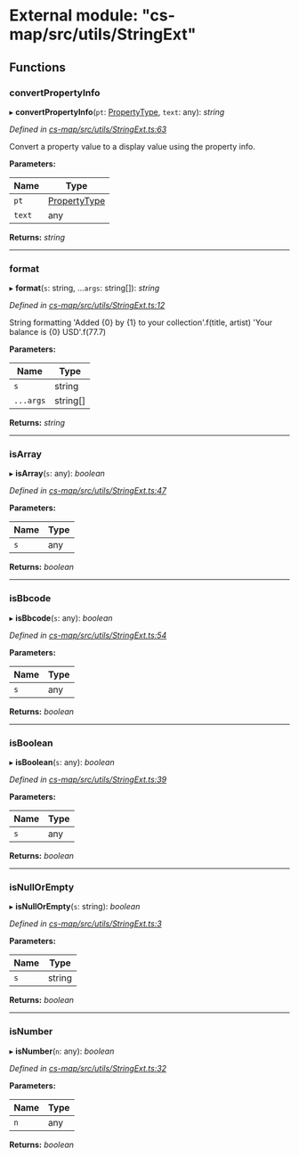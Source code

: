 # External module: "cs-map/src/utils/StringExt"

## Functions

###  convertPropertyInfo

▸ **convertPropertyInfo**(`pt`: [PropertyType](../classes/_cs_map_src_classes_feature_type_.propertytype.md), `text`: any): *string*

*Defined in [cs-map/src/utils/StringExt.ts:63](https://github.com/RichardHovenkamp/csnext/blob/c891e154/packages/cs-map/src/utils/StringExt.ts#L63)*

Convert a property value to a display value using the property info.

**Parameters:**

Name | Type |
------ | ------ |
`pt` | [PropertyType](../classes/_cs_map_src_classes_feature_type_.propertytype.md) |
`text` | any |

**Returns:** *string*

___

###  format

▸ **format**(`s`: string, ...`args`: string[]): *string*

*Defined in [cs-map/src/utils/StringExt.ts:12](https://github.com/RichardHovenkamp/csnext/blob/c891e154/packages/cs-map/src/utils/StringExt.ts#L12)*

String formatting
'Added {0} by {1} to your collection'.f(title, artist)
'Your balance is {0} USD'.f(77.7)

**Parameters:**

Name | Type |
------ | ------ |
`s` | string |
`...args` | string[] |

**Returns:** *string*

___

###  isArray

▸ **isArray**(`s`: any): *boolean*

*Defined in [cs-map/src/utils/StringExt.ts:47](https://github.com/RichardHovenkamp/csnext/blob/c891e154/packages/cs-map/src/utils/StringExt.ts#L47)*

**Parameters:**

Name | Type |
------ | ------ |
`s` | any |

**Returns:** *boolean*

___

###  isBbcode

▸ **isBbcode**(`s`: any): *boolean*

*Defined in [cs-map/src/utils/StringExt.ts:54](https://github.com/RichardHovenkamp/csnext/blob/c891e154/packages/cs-map/src/utils/StringExt.ts#L54)*

**Parameters:**

Name | Type |
------ | ------ |
`s` | any |

**Returns:** *boolean*

___

###  isBoolean

▸ **isBoolean**(`s`: any): *boolean*

*Defined in [cs-map/src/utils/StringExt.ts:39](https://github.com/RichardHovenkamp/csnext/blob/c891e154/packages/cs-map/src/utils/StringExt.ts#L39)*

**Parameters:**

Name | Type |
------ | ------ |
`s` | any |

**Returns:** *boolean*

___

###  isNullOrEmpty

▸ **isNullOrEmpty**(`s`: string): *boolean*

*Defined in [cs-map/src/utils/StringExt.ts:3](https://github.com/RichardHovenkamp/csnext/blob/c891e154/packages/cs-map/src/utils/StringExt.ts#L3)*

**Parameters:**

Name | Type |
------ | ------ |
`s` | string |

**Returns:** *boolean*

___

###  isNumber

▸ **isNumber**(`n`: any): *boolean*

*Defined in [cs-map/src/utils/StringExt.ts:32](https://github.com/RichardHovenkamp/csnext/blob/c891e154/packages/cs-map/src/utils/StringExt.ts#L32)*

**Parameters:**

Name | Type |
------ | ------ |
`n` | any |

**Returns:** *boolean*
